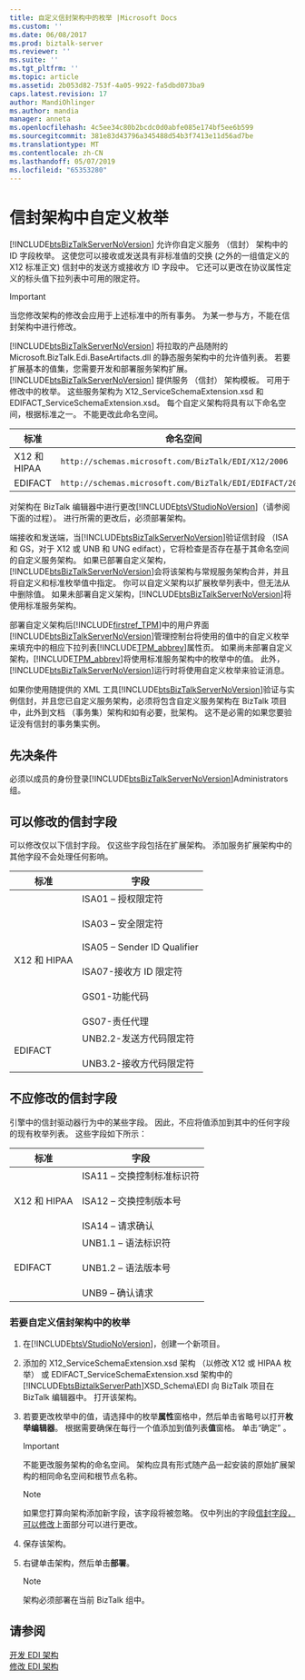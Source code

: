 ```yaml
---
title: 自定义信封架构中的枚举 |Microsoft Docs
ms.custom: ''
ms.date: 06/08/2017
ms.prod: biztalk-server
ms.reviewer: ''
ms.suite: ''
ms.tgt_pltfrm: ''
ms.topic: article
ms.assetid: 2b053d82-753f-4a05-9922-fa5dbd073ba9
caps.latest.revision: 17
author: MandiOhlinger
ms.author: mandia
manager: anneta
ms.openlocfilehash: 4c5ee34c80b2bcdc0d0abfe085e174bf5ee6b599
ms.sourcegitcommit: 381e83d43796a345488d54b3f7413e11d56ad7be
ms.translationtype: MT
ms.contentlocale: zh-CN
ms.lasthandoff: 05/07/2019
ms.locfileid: "65353280"
---
```

# <a name="customizing-enumerations-in-the-envelope-schema"></a>信封架构中自定义枚举
[!INCLUDE[btsBizTalkServerNoVersion](../includes/btsbiztalkservernoversion-md.md)] 允许你自定义服务 （信封） 架构中的 ID 字段枚举。 这使您可以接收或发送具有非标准值的交换 (之外的一组值定义的 X12 标准正文) 信封中的发送方或接收方 ID 字段中。 它还可以更改在协议属性定义的标头值下拉列表中可用的限定符。  
  
> [!IMPORTANT]
>  当您修改架构的修改会应用于上述标准中的所有事务。 为某一参与方，不能在信封架构中进行修改。  
  
 [!INCLUDE[btsBizTalkServerNoVersion](../includes/btsbiztalkservernoversion-md.md)] 将拉取的产品随附的 Microsoft.BizTalk.Edi.BaseArtifacts.dll 的静态服务架构中的允许值列表。 若要扩展基本的值集，您需要开发和部署服务架构扩展。 [!INCLUDE[btsBizTalkServerNoVersion](../includes/btsbiztalkservernoversion-md.md)] 提供服务 （信封） 架构模板。 可用于修改中的枚举。 这些服务架构为 X12_ServiceSchemaExtension.xsd 和 EDIFACT_ServiceSchemaExtension.xsd。 每个自定义架构将具有以下命名空间，根据标准之一。 不能更改此命名空间。  
  
|标准|命名空间|  
|--------------|---------------|  
|X12 和 HIPAA|`http://schemas.microsoft.com/BizTalk/EDI/X12/2006`|  
|EDIFACT|`http://schemas.microsoft.com/BizTalk/EDI/EDIFACT/2006`|  
  
 对架构在 BizTalk 编辑器中进行更改[!INCLUDE[btsVStudioNoVersion](../includes/btsvstudionoversion-md.md)]（请参阅下面的过程）。 进行所需的更改后，必须部署架构。  
  
 端接收和发送端，当[!INCLUDE[btsBizTalkServerNoVersion](../includes/btsbiztalkservernoversion-md.md)]验证信封段 （ISA 和 GS，对于 X12 或 UNB 和 UNG edifact），它将检查是否存在基于其命名空间的自定义服务架构。 如果已部署自定义架构，[!INCLUDE[btsBizTalkServerNoVersion](../includes/btsbiztalkservernoversion-md.md)]会将该架构与常规服务架构合并，并且将自定义和标准枚举值中指定。 你可以自定义架构以扩展枚举列表中，但无法从中删除值。 如果未部署自定义架构，[!INCLUDE[btsBizTalkServerNoVersion](../includes/btsbiztalkservernoversion-md.md)]将使用标准服务架构。  
  
 部署自定义架构后[!INCLUDE[firstref_TPM](../includes/firstref-tpm-md.md)]中的用户界面[!INCLUDE[btsBizTalkServerNoVersion](../includes/btsbiztalkservernoversion-md.md)]管理控制台将使用的值中的自定义枚举来填充中的相应下拉列表[!INCLUDE[TPM_abbrev](../includes/tpm-abbrev-md.md)]属性页。 如果尚未部署自定义架构，[!INCLUDE[TPM_abbrev](../includes/tpm-abbrev-md.md)]将使用标准服务架构中的枚举中的值。 此外，[!INCLUDE[btsBizTalkServerNoVersion](../includes/btsbiztalkservernoversion-md.md)]运行时将使用自定义枚举来验证消息。  
  
 如果你使用随提供的 XML 工具[!INCLUDE[btsBizTalkServerNoVersion](../includes/btsbiztalkservernoversion-md.md)]验证与实例信封，并且您已自定义服务架构，必须将包含自定义服务架构在 BizTalk 项目中，此外到文档 （事务集）架构和如有必要，批架构。 这不是必需的如果您要验证没有信封的事务集实例。  
  
## <a name="prerequisites"></a>先决条件  
 必须以成员的身份登录[!INCLUDE[btsBizTalkServerNoVersion](../includes/btsbiztalkservernoversion-md.md)]Administrators 组。  
  
##  <a name="BKMK_Env_Can"></a> 可以修改的信封字段  
 可以修改仅以下信封字段。 仅这些字段包括在扩展架构。 添加服务扩展架构中的其他字段不会处理任何影响。  
  
|标准|字段|  
|--------------|-----------|  
|X12 和 HIPAA|ISA01 – 授权限定符<br /><br /> ISA03 – 安全限定符<br /><br /> ISA05 – Sender ID Qualifier<br /><br /> ISA07-接收方 ID 限定符<br /><br /> GS01-功能代码<br /><br /> GS07-责任代理|  
|EDIFACT|UNB2.2-发送方代码限定符<br /><br /> UNB3.2-接收方代码限定符|  
  
## <a name="envelope-fields-that-should-not-be-modified"></a>不应修改的信封字段  
 引擎中的信封驱动器行为中的某些字段。 因此，不应将值添加到其中的任何字段的现有枚举列表。 这些字段如下所示：  
  
|标准|字段|  
|--------------|-----------|  
|X12 和 HIPAA|ISA11 – 交换控制标准标识符<br /><br /> ISA12 – 交换控制版本号<br /><br /> ISA14 – 请求确认|  
|EDIFACT|UNB1.1 – 语法标识符<br /><br /> UNB1.2 – 语法版本号<br /><br /> UNB9 – 确认请求|  
  
### <a name="to-customize-an-enumeration-in-the-envelope-schema"></a>若要自定义信封架构中的枚举  
  
1. 在[!INCLUDE[btsVStudioNoVersion](../includes/btsvstudionoversion-md.md)]，创建一个新项目。  
  
2. 添加的 X12_ServiceSchemaExtension.xsd 架构 （以修改 X12 或 HIPAA 枚举） 或 EDIFACT_ServiceSchemaExtension.xsd 架构中的[!INCLUDE[btsBiztalkServerPath](../includes/btsbiztalkserverpath-md.md)]XSD_Schema\EDI 向 BizTalk 项目在 BizTalk 编辑器中。 打开该架构。  
  
3. 若要更改枚举中的值，请选择中的枚举**属性**窗格中，然后单击省略号以打开**枚举编辑器**。 根据需要确保在每行一个值添加到值列表**值**窗格。 单击“确定” 。  
  
   > [!IMPORTANT]
   >  不能更改服务架构的命名空间。 架构应具有形式随产品一起安装的原始扩展架构的相同命名空间和根节点名称。  
  
   > [!NOTE]
   >  如果您打算向架构添加新字段，该字段将被忽略。 仅中列出的字段[信封字段，可以修改](../core/customizing-enumerations-in-the-envelope-schema.md#BKMK_Env_Can)上面部分可以进行更改。  
  
4. 保存该架构。  
  
5. 右键单击架构，然后单击**部署**。  
  
   > [!NOTE]
   >  架构必须部署在当前 BizTalk 组中。  
  
## <a name="see-also"></a>请参阅  
 [开发 EDI 架构](../core/developing-edi-schemas.md)   
 [修改 EDI 架构](../core/modifying-edi-schemas.md)